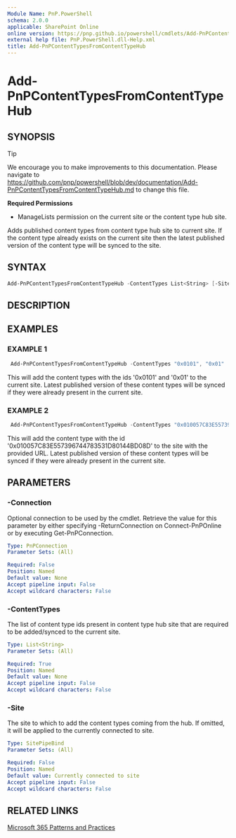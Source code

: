 ```yaml
---
Module Name: PnP.PowerShell
schema: 2.0.0
applicable: SharePoint Online
online version: https://pnp.github.io/powershell/cmdlets/Add-PnPContentTypesFromContentTypeHub.html
external help file: PnP.PowerShell.dll-Help.xml
title: Add-PnPContentTypesFromContentTypeHub
---
```

  
# Add-PnPContentTypesFromContentTypeHub

## SYNOPSIS

> [!TIP]
> We encourage you to make improvements to this documentation. Please navigate to https://github.com/pnp/powershell/blob/dev/documentation/Add-PnPContentTypesFromContentTypeHub.md to change this file.


**Required Permissions**

  * ManageLists permission on the current site or the content type hub site.

Adds published content types from content type hub site to current site. If the content type already exists on the current site then the latest published version of the content type will be synced to the site.

## SYNTAX

```powershell
Add-PnPContentTypesFromContentTypeHub -ContentTypes List<String> [-Site <SitePipeBind>] [-Connection <PnPConnection>] [<CommonParameters>]
```

## DESCRIPTION

## EXAMPLES

### EXAMPLE 1
```powershell
 Add-PnPContentTypesFromContentTypeHub -ContentTypes "0x0101", "0x01"
```

This will add the content types with the ids '0x0101' and '0x01' to the current site. Latest published version of these content types will be synced if they were already present in the current site.

### EXAMPLE 2
```powershell
 Add-PnPContentTypesFromContentTypeHub -ContentTypes "0x010057C83E557396744783531D80144BD08D" -Site https://tenant.sharepoint.com/sites/HR
```

This will add the content type with the id '0x010057C83E557396744783531D80144BD08D' to the site with the provided URL. Latest published version of these content types will be synced if they were already present in the current site.

## PARAMETERS

### -Connection
Optional connection to be used by the cmdlet. Retrieve the value for this parameter by either specifying -ReturnConnection on Connect-PnPOnline or by executing Get-PnPConnection.

```yaml
Type: PnPConnection
Parameter Sets: (All)

Required: False
Position: Named
Default value: None
Accept pipeline input: False
Accept wildcard characters: False
```

### -ContentTypes
The list of content type ids present in content type hub site that are required to be added/synced to the current site.

```yaml
Type: List<String>
Parameter Sets: (All)

Required: True
Position: Named
Default value: None
Accept pipeline input: False
Accept wildcard characters: False
```

### -Site
The site to which to add the content types coming from the hub. If omitted, it will be applied to the currently connected to site.

```yaml
Type: SitePipeBind
Parameter Sets: (All)

Required: False
Position: Named
Default value: Currently connected to site
Accept pipeline input: False
Accept wildcard characters: False
```

## RELATED LINKS

[Microsoft 365 Patterns and Practices](https://aka.ms/m365pnp)
